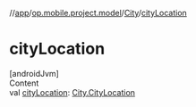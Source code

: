 //[app](../../../index.md)/[op.mobile.project.model](../index.md)/[City](index.md)/[cityLocation](city-location.md)



# cityLocation  
[androidJvm]  
Content  
val [cityLocation](city-location.md): [City.CityLocation](-city-location/index.md)  



